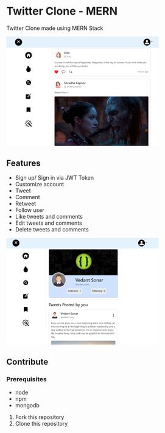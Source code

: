 # Twitter Clone - MERN

Twitter Clone made using MERN Stack

<img src="pic-1.png" alt="My Project Logo" width="400"/>


 ## Features

- Sign up/ Sign in via JWT Token
- Customize account
- Tweet
- Comment
- Retweet
- Follow user
- Like tweets and comments
- Edit tweets and comments
- Delete tweets and comments

 <img src="pic-2.png" alt="My Project Logo" width="400"/>
 

## Contribute

### Prerequisites

- node
- npm
- mongodb

1. Fork this repository
2. Clone this repository
